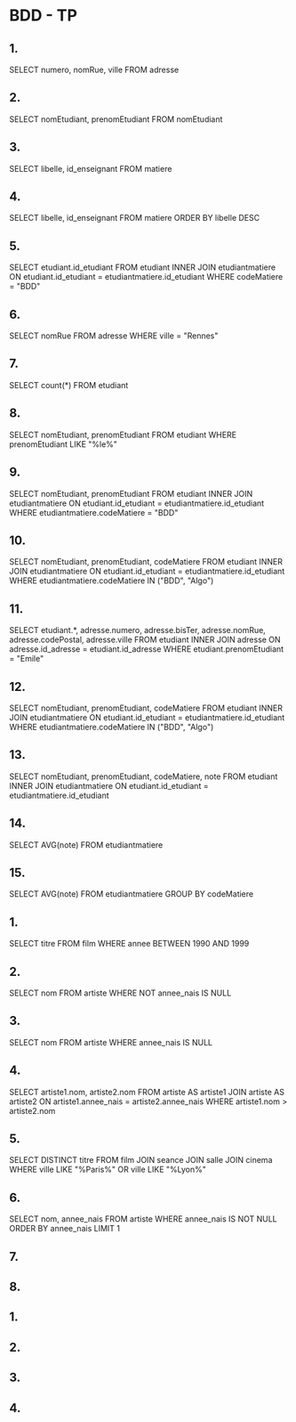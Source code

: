 # BDD - TP

## 1.

SELECT numero, nomRue, ville FROM adresse

## 2.

SELECT nomEtudiant, prenomEtudiant FROM nomEtudiant

## 3.

SELECT libelle, id_enseignant FROM matiere

## 4.

SELECT libelle, id_enseignant FROM matiere ORDER BY libelle DESC 

## 5.

SELECT etudiant.id_etudiant FROM etudiant INNER JOIN etudiantmatiere ON etudiant.id_etudiant = etudiantmatiere.id_etudiant WHERE codeMatiere = "BDD" 

## 6.

SELECT nomRue FROM adresse WHERE ville = "Rennes" 

## 7.

SELECT count(*) FROM etudiant 

## 8.

SELECT nomEtudiant, prenomEtudiant FROM etudiant WHERE prenomEtudiant LIKE "%le%" 

## 9.

SELECT nomEtudiant, prenomEtudiant FROM etudiant INNER JOIN etudiantmatiere ON etudiant.id_etudiant = etudiantmatiere.id_etudiant WHERE etudiantmatiere.codeMatiere = "BDD" 

## 10.

SELECT nomEtudiant, prenomEtudiant, codeMatiere FROM etudiant INNER JOIN etudiantmatiere ON etudiant.id_etudiant = etudiantmatiere.id_etudiant WHERE etudiantmatiere.codeMatiere IN ("BDD", "Algo") 

## 11.

SELECT etudiant.*, adresse.numero, adresse.bisTer, adresse.nomRue, adresse.codePostal, adresse.ville FROM etudiant INNER JOIN adresse ON adresse.id_adresse = etudiant.id_adresse WHERE etudiant.prenomEtudiant = "Emile" 

## 12.

SELECT nomEtudiant, prenomEtudiant, codeMatiere FROM etudiant INNER JOIN etudiantmatiere ON etudiant.id_etudiant = etudiantmatiere.id_etudiant WHERE etudiantmatiere.codeMatiere IN ("BDD", "Algo") 

## 13.

SELECT nomEtudiant, prenomEtudiant, codeMatiere, note FROM etudiant INNER JOIN etudiantmatiere ON etudiant.id_etudiant = etudiantmatiere.id_etudiant 

## 14.

SELECT AVG(note) FROM etudiantmatiere 

## 15.

SELECT AVG(note) FROM etudiantmatiere GROUP BY codeMatiere 

## 1.

SELECT titre FROM film WHERE annee BETWEEN 1990 AND 1999 

## 2.

SELECT nom FROM artiste WHERE NOT annee_nais IS NULL

## 3.

SELECT nom FROM artiste WHERE annee_nais IS NULL 

## 4.

SELECT artiste1.nom, artiste2.nom FROM artiste AS artiste1 JOIN artiste AS artiste2 ON artiste1.annee_nais = artiste2.annee_nais WHERE artiste1.nom > artiste2.nom 

## 5.
SELECT DISTINCT titre FROM film JOIN seance JOIN salle JOIN cinema WHERE ville LIKE "%Paris%" OR ville LIKE "%Lyon%" 
## 6.
SELECT nom, annee_nais FROM artiste WHERE annee_nais IS NOT NULL ORDER BY annee_nais LIMIT 1 
## 7.

## 8.

## 1.

## 2.

## 3.

## 4.


